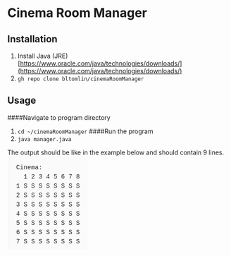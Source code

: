 # Cinema Room Manager
## Installation
1. Install Java (JRE)
[https://www.oracle.com/java/technologies/downloads/](https://www.oracle.com/java/technologies/downloads/)
2. `gh repo clone bltomlin/cinemaRoomManager`
## Usage
####Navigate to program directory
1. `cd ~/cinemaRoomManager`
####Run the program
2. `java manager.java`

The output should be like in the example below and should contain 9 lines.
<br>
![output](output.jpeg)
